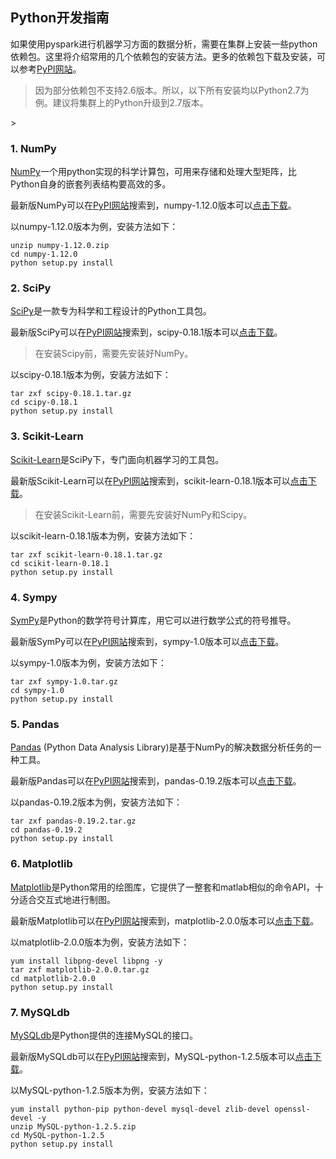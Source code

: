 

## Python开发指南

如果使用pyspark进行机器学习方面的数据分析，需要在集群上安装一些python依赖包。这里将介绍常用的几个依赖包的安装方法。更多的依赖包下载及安装，可以参考[PyPI网站](https://pypi.python.org)。

> 因为部分依赖包不支持2.6版本。所以，以下所有安装均以Python2.7为例。建议将集群上的Python升级到2.7版本。

\>

### 1. NumPy

[NumPy](http://www.numpy.org/)一个用python实现的科学计算包，可用来存储和处理大型矩阵，比Python自身的嵌套列表结构要高效的多。

最新版NumPy可以在[PyPI网站](https://pypi.python.org/pypi?%3Aaction=search&term=numpy&submit=search)搜索到，numpy-1.12.0版本可以[点击下载](http://uhadoop-new.ufile.ucloud.com.cn/python/numpy-1.12.0.zip)。

以numpy-1.12.0版本为例，安装方法如下：

```
unzip numpy-1.12.0.zip
cd numpy-1.12.0
python setup.py install
```

### 2. SciPy

[SciPy](https://www.scipy.org/)是一款专为科学和工程设计的Python工具包。

最新版SciPy可以在[PyPI网站](https://pypi.python.org/pypi?%3Aaction=search&term=scipy&submit=search)搜索到，scipy-0.18.1版本可以[点击下载](http://uhadoop-new.ufile.ucloud.com.cn/python/scipy-0.18.1.tar.gz)。

> 在安装Scipy前，需要先安装好NumPy。

以scipy-0.18.1版本为例，安装方法如下：

```
tar zxf scipy-0.18.1.tar.gz
cd scipy-0.18.1
python setup.py install
```

### 3. Scikit-Learn

[Scikit-Learn](http://scikit-learn.org/)是SciPy下，专门面向机器学习的工具包。

最新版Scikit-Learn可以在[PyPI网站](https://pypi.python.org/pypi?%3Aaction=search&term=scikit-learn&submit=search)搜索到，scikit-learn-0.18.1版本可以[点击下载](http://uhadoop-new.ufile.ucloud.com.cn/python/scikit-learn-0.18.1.tar.gz)。

> 在安装Scikit-Learn前，需要先安装好NumPy和Scipy。

以scikit-learn-0.18.1版本为例，安装方法如下：

```
tar zxf scikit-learn-0.18.1.tar.gz
cd scikit-learn-0.18.1
python setup.py install
```

### 4. Sympy

[SymPy](http://sympy.org/)是Python的数学符号计算库，用它可以进行数学公式的符号推导。

最新版SymPy可以在[PyPI网站](https://pypi.python.org/pypi?%3Aaction=search&term=sympy&submit=search)搜索到，sympy-1.0版本可以[点击下载](http://uhadoop-new.ufile.ucloud.com.cn/python/sympy-1.0.tar.gz)。

以sympy-1.0版本为例，安装方法如下：

```
tar zxf sympy-1.0.tar.gz
cd sympy-1.0
python setup.py install
```

### 5. Pandas

[Pandas](http://pandas.pydata.org/) (Python Data Analysis
Library)是基于NumPy的解决数据分析任务的一种工具。

最新版Pandas可以在[PyPI网站](https://pypi.python.org/pypi?%3Aaction=search&term=pandas&submit=search)搜索到，pandas-0.19.2版本可以[点击下载](http://uhadoop-new.ufile.ucloud.com.cn/python/pandas-0.19.2.tar.gz)。

以pandas-0.19.2版本为例，安装方法如下：

```
tar zxf pandas-0.19.2.tar.gz
cd pandas-0.19.2
python setup.py install
```

### 6. Matplotlib

[Matplotlib](http://matplotlib.org/)是Python常用的绘图库，它提供了一整套和matlab相似的命令API，十分适合交互式地进行制图。

最新版Matplotlib可以在[PyPI网站](https://pypi.python.org/pypi?%3Aaction=search&term=matplotlib&submit=search)搜索到，matplotlib-2.0.0版本可以[点击下载](http://uhadoop-new.ufile.ucloud.com.cn/python/matplotlib-2.0.0.tar.gz)。

以matplotlib-2.0.0版本为例，安装方法如下：

```
yum install libpng-devel libpng -y
tar zxf matplotlib-2.0.0.tar.gz
cd matplotlib-2.0.0
python setup.py install
```

### 7. MySQLdb

[MySQLdb](https://pypi.python.org/pypi/MySQL-python/)是Python提供的连接MySQL的接口。

最新版MySQLdb可以在[PyPI网站](https://pypi.python.org/pypi/MySQL-python/)搜索到，MySQL-python-1.2.5版本可以[点击下载](http://uhadoop-new.ufile.ucloud.com.cn/python/MySQL-python-1.2.5.zip)。

以MySQL-python-1.2.5版本为例，安装方法如下：

```
yum install python-pip python-devel mysql-devel zlib-devel openssl-devel -y
unzip MySQL-python-1.2.5.zip
cd MySQL-python-1.2.5
python setup.py install
```
